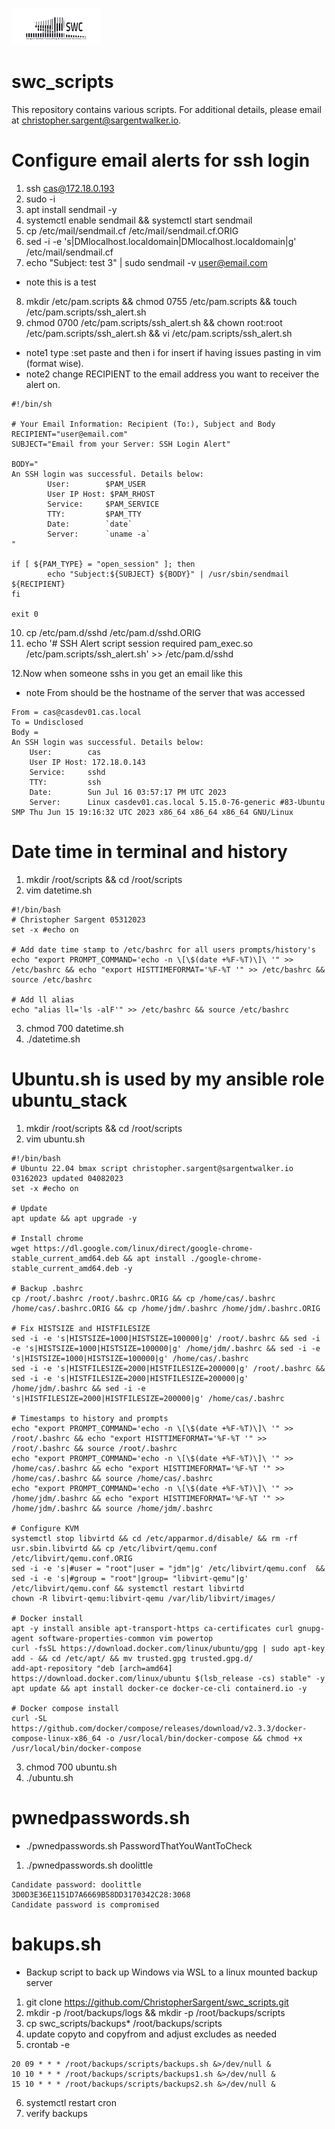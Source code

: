 ![alt text](swclogo.jpg)
# swc_scripts
This repository contains various scripts. For additional details, please email at [christopher.sargent@sargentwalker.io](mailto:christopher.sargent@sargentwalker.io).

# Configure email alerts for ssh login
1. ssh cas@172.18.0.193
2. sudo -i
3. apt install sendmail -y 
4. systemctl enable sendmail && systemctl start sendmail
5. cp /etc/mail/sendmail.cf /etc/mail/sendmail.cf.ORIG
6. sed -i -e 's|DMlocalhost.localdomain|DMlocalhost.localdomain|g' /etc/mail/sendmail.cf
7. echo "Subject: test 3" | sudo sendmail -v user@email.com
* note this is a test 
8. mkdir /etc/pam.scripts && chmod 0755 /etc/pam.scripts && touch /etc/pam.scripts/ssh_alert.sh
9. chmod 0700 /etc/pam.scripts/ssh_alert.sh && chown root:root /etc/pam.scripts/ssh_alert.sh && vi /etc/pam.scripts/ssh_alert.sh 
* note1 type :set paste and then i for insert if having issues pasting in vim (format wise).
* note2 change RECIPIENT to the email address you want to receiver the alert on.
```
#!/bin/sh

# Your Email Information: Recipient (To:), Subject and Body
RECIPIENT="user@email.com"
SUBJECT="Email from your Server: SSH Login Alert"

BODY="
An SSH login was successful. Details below:
        User:        $PAM_USER
        User IP Host: $PAM_RHOST
        Service:     $PAM_SERVICE
        TTY:         $PAM_TTY
        Date:        `date`
        Server:      `uname -a`
"

if [ ${PAM_TYPE} = "open_session" ]; then
        echo "Subject:${SUBJECT} ${BODY}" | /usr/sbin/sendmail ${RECIPIENT}
fi

exit 0
```
10. cp /etc/pam.d/sshd /etc/pam.d/sshd.ORIG 
11. echo '# SSH Alert script
session required pam_exec.so /etc/pam.scripts/ssh_alert.sh' >> /etc/pam.d/sshd

12.Now when someone sshs in you get an email like this 
* note From should be the hostname of the server that was accessed
```
From = cas@casdev01.cas.local
To = Undisclosed 
Body =
An SSH login was successful. Details below:
  	User:        cas
	User IP Host: 172.18.0.143
	Service:     sshd
	TTY:         ssh
	Date:        Sun Jul 16 03:57:17 PM UTC 2023
	Server:      Linux casdev01.cas.local 5.15.0-76-generic #83-Ubuntu SMP Thu Jun 15 19:16:32 UTC 2023 x86_64 x86_64 x86_64 GNU/Linux

```
# Date time in terminal and history
1. mkdir /root/scripts && cd /root/scripts
2. vim datetime.sh
```
#!/bin/bash
# Christopher Sargent 05312023
set -x #echo on

# Add date time stamp to /etc/bashrc for all users prompts/history's
echo "export PROMPT_COMMAND='echo -n \[\$(date +%F-%T)\]\ '" >> /etc/bashrc && echo "export HISTTIMEFORMAT='%F-%T '" >> /etc/bashrc && source /etc/bashrc

# Add ll alias
echo "alias ll='ls -alF'" >> /etc/bashrc && source /etc/bashrc
```
3. chmod 700 datetime.sh
4. ./datetime.sh
# Ubuntu.sh is used by my ansible role ubuntu_stack 
1. mkdir /root/scripts && cd /root/scripts 
2. vim ubuntu.sh
```
#!/bin/bash
# Ubuntu 22.04 bmax script christopher.sargent@sargentwalker.io 03162023 updated 04082023
set -x #echo on

# Update
apt update && apt upgrade -y

# Install chrome 
wget https://dl.google.com/linux/direct/google-chrome-stable_current_amd64.deb && apt install ./google-chrome-stable_current_amd64.deb -y

# Backup .bashrc
cp /root/.bashrc /root/.bashrc.ORIG && cp /home/cas/.bashrc /home/cas/.bashrc.ORIG && cp /home/jdm/.bashrc /home/jdm/.bashrc.ORIG

# Fix HISTSIZE and HISTFILESIZE
sed -i -e 's|HISTSIZE=1000|HISTSIZE=100000|g' /root/.bashrc && sed -i -e 's|HISTSIZE=1000|HISTSIZE=100000|g' /home/jdm/.bashrc && sed -i -e 's|HISTSIZE=1000|HISTSIZE=100000|g' /home/cas/.bashrc
sed -i -e 's|HISTFILESIZE=2000|HISTFILESIZE=200000|g' /root/.bashrc && sed -i -e 's|HISTFILESIZE=2000|HISTFILESIZE=200000|g' /home/jdm/.bashrc && sed -i -e 's|HISTFILESIZE=2000|HISTFILESIZE=200000|g' /home/cas/.bashrc

# Timestamps to history and prompts
echo "export PROMPT_COMMAND='echo -n \[\$(date +%F-%T)\]\ '" >> /root/.bashrc && echo "export HISTTIMEFORMAT='%F-%T '" >> /root/.bashrc && source /root/.bashrc
echo "export PROMPT_COMMAND='echo -n \[\$(date +%F-%T)\]\ '" >> /home/cas/.bashrc && echo "export HISTTIMEFORMAT='%F-%T '" >> /home/cas/.bashrc && source /home/cas/.bashrc
echo "export PROMPT_COMMAND='echo -n \[\$(date +%F-%T)\]\ '" >> /home/jdm/.bashrc && echo "export HISTTIMEFORMAT='%F-%T '" >> /home/jdm/.bashrc && source /home/jdm/.bashrc

# Configure KVM
systemctl stop libvirtd && cd /etc/apparmor.d/disable/ && rm -rf usr.sbin.libvirtd && cp /etc/libvirt/qemu.conf /etc/libvirt/qemu.conf.ORIG
sed -i -e 's|#user = "root"|user = "jdm"|g' /etc/libvirt/qemu.conf  && sed -i -e 's|#group = "root"|group= "libvirt-qemu"|g' /etc/libvirt/qemu.conf && systemctl restart libvirtd
chown -R libvirt-qemu:libvirt-qemu /var/lib/libvirt/images/

# Docker install
apt -y install ansible apt-transport-https ca-certificates curl gnupg-agent software-properties-common vim powertop
curl -fsSL https://download.docker.com/linux/ubuntu/gpg | sudo apt-key add - && cd /etc/apt/ && mv trusted.gpg trusted.gpg.d/
add-apt-repository "deb [arch=amd64] https://download.docker.com/linux/ubuntu $(lsb_release -cs) stable" -y
apt update && apt install docker-ce docker-ce-cli containerd.io -y 

# Docker compose install
curl -SL https://github.com/docker/compose/releases/download/v2.3.3/docker-compose-linux-x86_64 -o /usr/local/bin/docker-compose && chmod +x /usr/local/bin/docker-compose 
```
3. chmod 700 ubuntu.sh
4. ./ubuntu.sh
# pwnedpasswords.sh
* ./pwnedpasswords.sh PasswordThatYouWantToCheck 
1. ./pwnedpasswords.sh doolittle
```
Candidate password: doolittle
3D0D3E36E1151D7A6669B58DD3170342C28:3068
Candidate password is compromised
```
# bakups.sh
* Backup script to back up Windows via WSL to a linux mounted backup server
1. git clone https://github.com/ChristopherSargent/swc_scripts.git
2. mkdir -p /root/backups/logs && mkdir -p /root/backups/scripts
3. cp swc_scripts/backups* /root/backups/scripts
4. update copyto and copyfrom and adjust excludes as needed
5. crontab -e
```
20 09 * * * /root/backups/scripts/backups.sh &>/dev/null &
10 10 * * * /root/backups/scripts/backups1.sh &>/dev/null &
15 10 * * * /root/backups/scripts/backups2.sh &>/dev/null &
```
6. systemctl restart cron
7. verify backups
